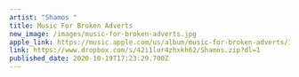 ```yaml
---
artist: "Shamos "
title: Music For Broken Adverts
new_image: /images/music-for-broken-adverts.jpg
apple_link: https://music.apple.com/us/album/music-for-broken-adverts/1531356971
link: https://www.dropbox.com/s/42i1lur4zhxkh62/Shamos.zip?dl=1
published_date: 2020-10-19T17:23:29.700Z
---
```

